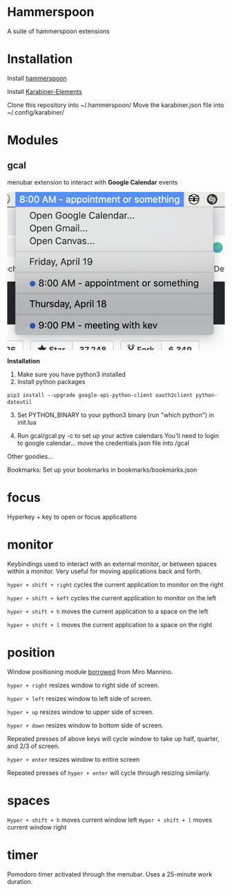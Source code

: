 # Hammerspoon

A suite of hammerspoon extensions

# Installation
Install [hammerspoon](https://www.hammerspoon.org/)

Install [Karabiner-Elements](https://pqrs.org/osx/karabiner/)

Clone this repository into ~/.hammerspoon/
Move the karabiner.json file into ~/.config/karabiner/

# Modules

## gcal

menubar extension to interact with __Google Calendar__ events

![alt text](assets/gcal-preview.png)

**Installation**

1. Make sure you have python3 installed
2. Install python packages

```
pip3 install --upgrade google-api-python-client oauth2client python-dateutil
``` 

3. Set PYTHON_BINARY to your python3 binary (run "which python") in init.lua

4. Run gcal/gcal.py -c to set up your active calendars
You'll need to login to google calendar... move the credentials.json file into /gcal

Other goodies...

Bookmarks: Set up your bookmarks in bookmarks/bookmarks.json

# focus

Hyperkey + key to open or focus applications

# monitor

Keybindings used to interact with an external monitor, or between spaces within a monitor. Very useful for moving applications back and forth.

`hyper + shift + right` cycles the current application to monitor on the right

`hyper + shift + keft` cycles the current application to monitor on the left

`hyper + shift + h` moves the current application to a space on the left

`hyper + shift + l` moves the current application to a space on the right

# position

Window positioning module [borrowed](https://gist.github.com/teknofire/a311390d0427c09e7be6044d09c8d372) from Miro Mannino.

`hyper + right` resizes window to right side of screen.

`hyper + left` resizes window to left side of screen.

`hyper + up` resizes window to upper side of screen.

`hyper + down` resizes window to bottom side of screen.

Repeated presses of above keys will cycle window to take up half, quarter, and 2/3 of screen.

`hyper + enter` resizes window to entire screen

Repeated presses of `hyper + enter` will cycle through resizing similarly.

# spaces

`Hyper + shift + h` moves current window left
`Hyper + shift + l` moves current window right

# timer

Pomodoro timer activated through the menubar. Uses a 25-minute work duration.
